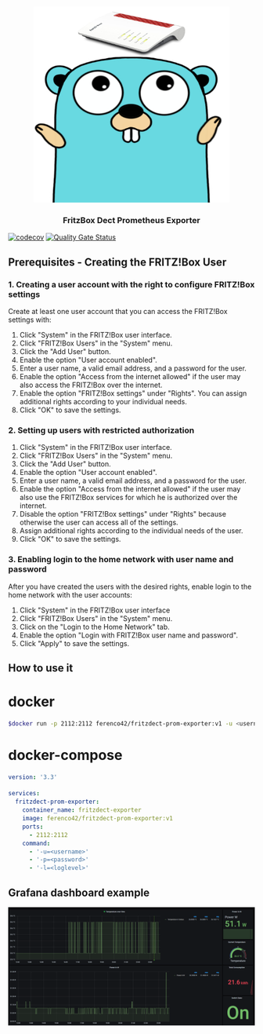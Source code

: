 <div align="center">

<p align="center">
  <a href="https://github.com/ferenconvonmatterhorn/fritzdect-prom-exporter">
    <img src="images/gopher.jpg" alt="Logo" width=400 height=400>
  </a>

  <h3 align="center">FritzBox Dect Prometheus Exporter</h3>
</p>

</div>


[![codecov](https://codecov.io/gh/FerencoVonMatterhorn/prometheus-fritzdect-exporter/branch/master/graph/badge.svg)](https://codecov.io/gh/FerencoVonMatterhorn/prometheus-fritzdect-exporter)
[![Quality Gate Status](https://sonarqube.ferencoo.tech/api/project_badges/measure?project=fritzdect-prom-exporter&metric=alert_status)](https://sonarqube.ferencoo.tech/dashboard?id=fritzdect-prom-exporter)

## Prerequisites - Creating the FRITZ!Box User <a name="prerequisites"></a>
        
### 1. Creating a user account with the right to configure FRITZ!Box settings  
Create at least one user account that you can access the FRITZ!Box settings with:  
1. Click "System" in the FRITZ!Box user interface. 
2. Click "FRITZ!Box Users" in the "System" menu. 
3. Click the "Add User" button. 
4. Enable the option "User account enabled". 
5. Enter a user name, a valid email address, and a password for the user. 
6. Enable the option "Access from the internet allowed" if the user may also access the FRITZ!Box over the internet. 
7. Enable the option "FRITZ!Box settings" under "Rights". You can assign additional rights according to your individual needs. 
8. Click "OK" to save the settings. 

### 2. Setting up users with restricted authorization
1. Click "System" in the FRITZ!Box user interface. 
2. Click "FRITZ!Box Users" in the "System" menu. 
3. Click the "Add User" button. 
4. Enable the option "User account enabled". 
5. Enter a user name, a valid email address, and a password for the user. 
6. Enable the option "Access from the internet allowed" if the user may also use the FRITZ!Box services for which he is authorized over the internet. 
7. Disable the option "FRITZ!Box settings" under "Rights" because otherwise the user can access all of the settings. 
8. Assign additional rights according to the individual needs of the user. 
9. Click "OK" to save the settings.

### 3. Enabling login to the home network with user name and password
After you have created the users with the desired rights, enable login to the home network with the user accounts:  
1. Click "System" in the FRITZ!Box user interface 
2. Click "FRITZ!Box Users" in the "System" menu. 
3. Click on the "Login to the Home Network" tab. 
4. Enable the option "Login with FRITZ!Box user name and password". 
5. Click "Apply" to save the settings. 


## How to use it <a name="howto"></a>
# docker
```bash
$docker run -p 2112:2112 ferenco42/fritzdect-prom-exporter:v1 -u <username> -p <password> -l <loglevel>
```
# docker-compose
```yaml
version: '3.3'

services:
  fritzdect-prom-exporter:
    container_name: fritzdect-exporter
    image: ferenco42/fritzdect-prom-exporter:v1
    ports:
      - 2112:2112
    command:
      - '-u=<username>'
      - '-p=<password>'
      - '-l=<loglevel>'
```
## Grafana dashboard example <a name="grafana dashboard"></a>
<img src="images/grafana-dashboard-example.png" alt="grafana dashboard">


